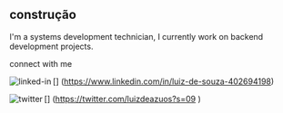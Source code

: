 ## construção
 I'm a systems development technician, I currently work on backend development projects.

 connect with me

[<img align="left" alt="linked-in" src="https://img.shields.io/badge/linkedin-%230077B5.svg?&style=for-the-badge&logo=linkedin&logoColor=white" />]
(https://www.linkedin.com/in/luiz-de-souza-402694198)

[<img align = "left" alt = "twitter" src = " https://img.shields.io/badge/twitter-%231DA1F2.svg?&style=for-the-badge&logo=twitter&logoColor=white " />] (https://twitter.com/luizdeazuos?s=09 )
